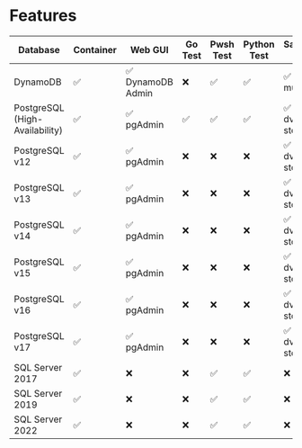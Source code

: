 # Features

| Database | Container | Web GUI | Go Test | Pwsh Test | Python Test | Sample DB | Backup | Restore | Stress Test |
| --- | --- | --- | --- | --- | --- | --- | --- | --- | --- |
| DynamoDB | :white_check_mark: | :white_check_mark:<br>DynamoDB Admin | :x: | :white_check_mark: | :white_check_mark: | :white_check_mark:<br>music | :white_check_mark: | :x: | :x: |
| PostgreSQL (High-Availability) | :white_check_mark: | :white_check_mark:<br>pgAdmin | :white_check_mark: | :white_check_mark: | :white_check_mark: | :white_check_mark:<br>dvd-store | :white_check_mark: | :x: | :x: |
| PostgreSQL v12 | :white_check_mark: | :white_check_mark:<br>pgAdmin | :x: | :x: | :x: | :white_check_mark:<br>dvd-store | :white_check_mark: | :x: | :x: |
| PostgreSQL v13 | :white_check_mark: | :white_check_mark:<br>pgAdmin | :x: | :x: | :x: | :white_check_mark:<br>dvd-store | :white_check_mark: | :x: | :x: |
| PostgreSQL v14 | :white_check_mark: | :white_check_mark:<br>pgAdmin | :x: | :x: | :x: | :white_check_mark:<br>dvd-store | :white_check_mark: | :x: | :x: |
| PostgreSQL v15 | :white_check_mark: | :white_check_mark:<br>pgAdmin | :x: | :x: | :x: | :white_check_mark:<br>dvd-store | :white_check_mark: | :x: | :x: |
| PostgreSQL v16 | :white_check_mark: | :white_check_mark:<br>pgAdmin | :x: | :x: | :x: | :white_check_mark:<br>dvd-store | :white_check_mark: | :x: | :x: |
| PostgreSQL v17 | :white_check_mark: | :white_check_mark:<br>pgAdmin | :x: | :x: | :x: | :white_check_mark:<br>dvd-store | :white_check_mark: | :x: | :x: |
| SQL Server 2017 | :white_check_mark: | :x: | :x: | :white_check_mark: | :white_check_mark: | :x: | :x: | :x: | :x: |
| SQL Server 2019 | :white_check_mark: | :x: | :x: | :white_check_mark: | :white_check_mark: | :x: | :x: | :x: | :x: |
| SQL Server 2022 | :white_check_mark: | :x: | :x: | :white_check_mark: | :white_check_mark: | :x: | :x: | :x: | :x: |

